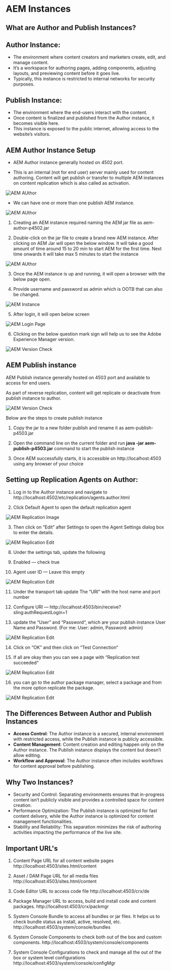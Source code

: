 # AEM Instances

## What are Author and Publish Instances?
## Author Instance:
* The environment where content creators and marketers create, edit, and manage content.
* It’s a workspace for authoring pages, adding components, adjusting layouts, and previewing content before it goes live.
* Typically, this instance is restricted to internal networks for security purposes.
## Publish Instance:
* The environment where the end-users interact with the content.
* Once content is finalized and published from the Author instance, it becomes visible here.
* This instance is exposed to the public internet, allowing access to the website’s visitors.

## AEM Author Instance Setup

* AEM Author instance generally hosted on 4502 port. 

* This is an internal (not for end user) server mainly used for content authoring. Content will get publish or transfer to multiple AEM instances on content replication which is also called as activation.

![AEM AUthor](\AEM\Images\author.png)

* We can have one or more than one publish AEM instance.

![AEM AUthor](/AEM/Images/Multiple%20Publish%20Instance.webp)

1. Creating an AEM instance required naming the AEM jar file as aem-author-p4502.jar

2. Double-click on the jar file to create a brand new AEM instance. After clicking on AEM Jar will open the below window. It will take a good amount of time around 15 to 20 min to start AEM for the first time. Next time onwards it will take max 5 minutes to start the instance

![AEM AUthor](/AEM/Images/start.png)

3. Once the AEM instance is up and running, it will open a browser with the below page open.

4. Provide username and password as admin which is OOTB that can also be changed.

![AEM Instance](/AEM/Images/start%202.png)

5. After login, it will open below screen

![AEM Login Page](/AEM/Images/login.png)

6. Clicking on the below question mark sign will help us to see the Adobe Experience Manager version.

![AEM Version Check](/AEM/Images/version.png)


## AEM Publish instance

AEM Publish instance generally hosted on 4503 port and available to access for end users.


As part of reverse replication, content will get replicate or deactivate from publish instance to author.

![AEM Version Check](/AEM/Images/AEM%20Publish.webp)

Below are the steps to create publish instance

1. Copy the jar to a new folder publish and rename it as aem-publish-p4503.jar

2. Open the command line on the current folder and run **java -jar aem-publish-p4503.jar** command to start the publish instance

3. Once AEM successfully starts, it is accessible on http://localhost:4503 using any browser of your choice

## Setting up Replication Agents on Author:

1. Log in to the Author instance and navigate to http://localhost:4502/etc/replication/agents.author.html

2. Click Default Agent to open the default replication agent

![AEM Replication Image](/AEM/Images/Replication%20Image/replication%20Image%20Author.png)


3. Then click on “Edit” after Settings to open the Agent Settings dialog box to enter the details.

![AEM Replication Edit](/AEM/Images/Replication%20Image/replication%203.png)

8. Under the settings tab, update the following

9. Enabled — check true

10. Agent user ID — Leave this empty

![AEM Replication Edit](/AEM/Images/Replication%20Image/replication%204.png)

11. Under the transport tab  update The “URI” with the host name and port number 

12. Configure URI — http://localhost:4503/bin/receive?sling:authRequestLogin=1

13. update the “User” and “Password“, which are your publish instance User Name and Password. (For me: User: admin, Password: admin)

![AEM Replication Edit](/AEM/Images/Replication%20Image/replication%205.png)


14. Click on “OK” and then click on “Test Connection“

15. If all are okay then you can see a page with “Replication test succeeded“

![AEM Replication Edit](/AEM/Images/Replication%20Image/replication%206.png)

16. you can go to the author package manager, select a package and from the more option replicate the package.

![AEM Replication Edit](/AEM/Images/Replication%20Image/replicate2.png)




## The Differences Between Author and Publish Instances
* **Access Control**: The Author instance is a secured, internal environment with restricted access, while the Publish instance is publicly accessible.
* **Content Management**: Content creation and editing happen only on the Author instance. The Publish instance displays the content but doesn’t allow editing.
* **Workflow and Approval**: The Author instance often includes workflows for content approval before publishing.

## Why Two Instances?
* Security and Control: Separating environments ensures that in-progress content isn’t publicly visible and provides a controlled space for content creation.
* Performance Optimization: The Publish instance is optimized for fast content delivery, while the Author instance is optimized for content management functionalities.
* Stability and Reliability: This separation minimizes the risk of authoring activities impacting the performance of the live site.


## Important URL's

1. Content Page URL for all content website pages http://localhost:4503/sites.html/content 

2. Asset / DAM Page URL for all media files http://localhost:4503/sites.html/content

3. Code Editor URL to access code file http://localhost:4503/crx/de

4. Package Manager URL to access, build and install code and content packages. http://localhost:4503/crx/packmgr

5. System Console Bundle to access all bundles or jar files. It helps us to check bundle status as install, active, resolved, etc.  http://localhost:4503/system/console/bundles
 
6. System Console Components to check both out of the box and custom components.
http://localhost:4503/system/console/components

7. System Console Configurations to check and manage all the out of the box or system level configurations
http://localhost:4503/system/console/configMgr


